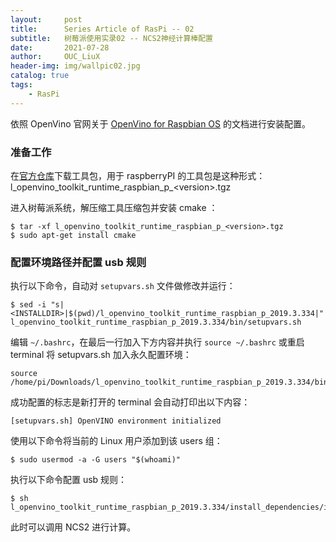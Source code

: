 ```yaml
---
layout:     post
title:      Series Article of RasPi -- 02
subtitle:   树莓派使用实录02 -- NCS2神经计算棒配置              
date:       2021-07-28
author:     OUC_LiuX
header-img: img/wallpic02.jpg
catalog: true
tags:
    - RasPi   
---     
```


依照 OpenVino 官网关于 [OpenVino for Raspbian OS](https://docs.openvinotoolkit.org/latest/openvino_docs_install_guides_installing_openvino_raspbian.html) 的文档进行安装配置。    

### 准备工作    
在[官方仓库](https://storage.openvinotoolkit.org/repositories/openvino/packages/)下载工具包，用于 raspberryPI 的工具包是这种形式：    
l_openvino_toolkit_runtime_raspbian_p_\<version\>.tgz       

进入树莓派系统，解压缩工具压缩包并安装 cmake ：    
```shell
$ tar -xf l_openvino_toolkit_runtime_raspbian_p_<version>.tgz    
$ sudo apt-get install cmake      
```     

### 配置环境路径并配置 usb 规则     
执行以下命令，自动对 `setupvars.sh` 文件做修改并运行：     
```shell   
$ sed -i "s|<INSTALLDIR>|$(pwd)/l_openvino_toolkit_runtime_raspbian_p_2019.3.334|"       
l_openvino_toolkit_runtime_raspbian_p_2019.3.334/bin/setupvars.sh     
```

编辑 `~/.bashrc`，在最后一行加入下方内容并执行 `source ~/.bashrc` 或重启 terminal 将 setupvars.sh 加入永久配置环境：     
```
source /home/pi/Downloads/l_openvino_toolkit_runtime_raspbian_p_2019.3.334/bin/setupvars.sh
```        

成功配置的标志是新打开的 terminal 会自动打印出以下内容：     
```    
[setupvars.sh] OpenVINO environment initialized
```    

使用以下命令将当前的 Linux 用户添加到该 users 组：     
```shell     
$ sudo usermod -a -G users "$(whoami)"     
```    
执行以下命令配置 usb 规则：     
```shell     
$ sh l_openvino_toolkit_runtime_raspbian_p_2019.3.334/install_dependencies/install_NCS_udev_rules.sh
```     

此时可以调用 NCS2 进行计算。     
